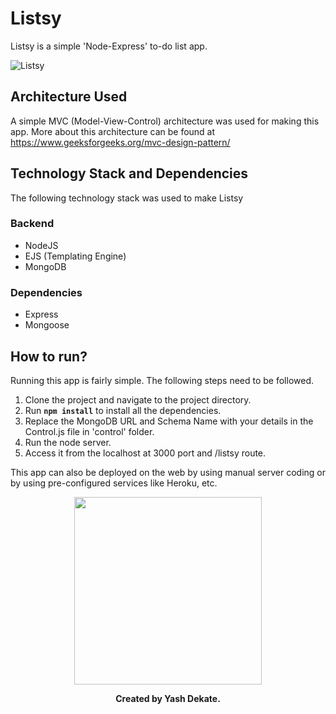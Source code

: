 # Listsy

Listsy is a simple 'Node-Express' to-do list app.

![Listsy](https://user-images.githubusercontent.com/42903859/85851791-fcc1eb80-b7cc-11ea-9427-30fea9ffaf31.png)

## Architecture Used
A simple MVC (Model-View-Control) architecture was used for making this app. More about this architecture can be found at
https://www.geeksforgeeks.org/mvc-design-pattern/

## Technology Stack and Dependencies
The following technology stack was used to make Listsy

### Backend

* NodeJS
* EJS (Templating Engine)
* MongoDB

### Dependencies

* Express
* Mongoose


## How to run?
Running this app is fairly simple. The following steps need to be followed.

1. Clone the project and navigate to the project directory.
2. Run **``npm install``** to install all the dependencies.
3. Replace the MongoDB URL and Schema Name with your details in the Control.js file in 'control' folder.
4. Run the node server.
5. Access it from the localhost at 3000 port and /listsy route.

This app can also be deployed on the web by using manual server coding or by using pre-configured services like Heroku, etc.

<p align="center">
<img src="https://user-images.githubusercontent.com/42903859/85853476-2f211800-b7d0-11ea-9be3-87b015906559.png" height="300px" width="300px"></img>
</p>

<b> <p align = "center"> Created by Yash Dekate. </p> </b>
